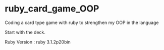 # ruby_card_game_OOP
Coding a card type game with ruby to strengthen my OOP in the language

Start with the deck.

Ruby Version : ruby 3.1.2p20bin
